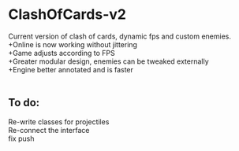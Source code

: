 # ClashOfCards-v2
Current version of clash of cards, dynamic fps and custom enemies. <br>
+Online is now working without jittering <br>
+Game adjusts according to FPS <br>
+Greater modular design, enemies can be tweaked externally <br>
+Engine better annotated and is faster <br><br>
<h2>To do: </h1>
Re-write classes for projectiles <br>
Re-connect the interface<br>
fix push
